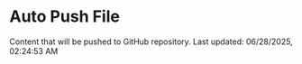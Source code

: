 # Auto Push File

Content that will be pushed to GitHub repository.
Last updated: 06/28/2025, 02:24:53 AM